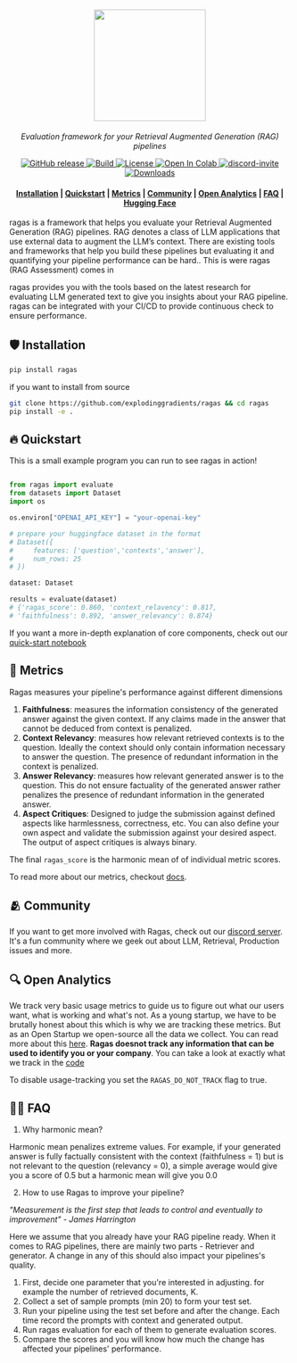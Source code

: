 <h1 align="center">
  <img style="vertical-align:middle" height="200"
  src="./docs/assets/logo.png">
</h1>
<p align="center">
  <i>Evaluation framework for your Retrieval Augmented Generation (RAG) pipelines</i>
</p>

<p align="center">
    <a href="https://github.com/explodinggradients/ragas/releases">
        <img alt="GitHub release" src="https://img.shields.io/github/release/explodinggradients/ragas.svg">
    </a>
    <a href="https://www.python.org/">
            <img alt="Build" src="https://img.shields.io/badge/Made%20with-Python-1f425f.svg?color=purple">
    </a>
    <a href="https://github.com/explodinggradients/ragas/blob/master/LICENSE">
        <img alt="License" src="https://img.shields.io/github/license/explodinggradients/ragas.svg?color=green">
    </a>
    <a href="https://colab.research.google.com/github/explodinggradients/ragas/blob/main/docs/quickstart.ipynb">
        <img alt="Open In Colab" src="https://colab.research.google.com/assets/colab-badge.svg">
    </a>
    <a href="https://discord.gg/5djav8GGNZ">
        <img alt="discord-invite" src="https://dcbadge.vercel.app/api/server/5djav8GGNZ?style=flat">
    </a>
    <a href="https://github.com/explodinggradients/ragas/">
        <img alt="Downloads" src="https://badges.frapsoft.com/os/v1/open-source.svg?v=103">
    </a>
</p>

<h4 align="center">
    <p>
        <a href="#shield-installation">Installation</a> |
        <a href="#fire-quickstart">Quickstart</a> |
        <a href="#luggage-metrics">Metrics</a> |
        <a href="#-community">Community</a> |
        <a href="#-open-analytics">Open Analytics</a> |
        <a href="#raising_hand_man-faq">FAQ</a> |
        <a href="https://huggingface.co/explodinggradients">Hugging Face</a>
    <p>
</h4>

ragas is a framework that helps you evaluate your Retrieval Augmented Generation (RAG) pipelines. RAG denotes a class of LLM applications that use external data to augment the LLM’s context. There are existing tools and frameworks that help you build these pipelines but evaluating it and quantifying your pipeline performance can be hard.. This is were ragas (RAG Assessment) comes in

ragas provides you with the tools based on the latest research for evaluating LLM generated text  to give you insights about your RAG pipeline. ragas can be integrated with your CI/CD to provide continuous check to ensure performance.

## :shield: Installation

```bash
pip install ragas
```
if you want to install from source 
```bash
git clone https://github.com/explodinggradients/ragas && cd ragas
pip install -e .
```

## :fire: Quickstart 

This is a small example program you can run to see ragas in action!
```python

from ragas import evaluate
from datasets import Dataset
import os

os.environ["OPENAI_API_KEY"] = "your-openai-key"

# prepare your huggingface dataset in the format
# Dataset({
#     features: ['question','contexts','answer'],
#     num_rows: 25
# })

dataset: Dataset

results = evaluate(dataset)
# {'ragas_score': 0.860, 'context_relavency': 0.817, 
# 'faithfulness': 0.892, 'answer_relevancy': 0.874}
```
If you want a more in-depth explanation of core components, check out our [quick-start notebook](./docs/quickstart.ipynb)
## :luggage: Metrics

Ragas measures your pipeline's performance against different dimensions
1. **Faithfulness**: measures the information consistency of the generated answer against the given context. If any claims made in the answer that cannot be deduced from context is penalized. 
2. **Context Relevancy**:  measures how relevant retrieved contexts is to the question. Ideally the context should only contain information necessary to answer the question. The presence of redundant information in the context is penalized.
3. **Answer Relevancy**: measures how relevant generated answer is to the question. This do not ensure factuality of the generated answer rather penalizes the presence of redundant information in the generated answer.
4. **Aspect Critiques**: Designed to judge the submission against defined aspects like harmlessness, correctness, etc. You can also define your own aspect and validate the submission against your desired aspect. The output of aspect critiques is always binary.

The final `ragas_score` is the harmonic mean of of individual metric scores. 

To read more about our metrics, checkout [docs](/docs/metrics.md).
## 🫂 Community
If you want to get more involved with Ragas, check out our [discord server](https://discord.gg/5djav8GGNZ). It's a fun community where we geek out about LLM, Retrieval, Production issues and more.

## 🔍 Open Analytics
We track very basic usage metrics to guide us to figure out what our users want, what is working and what's not. As a young startup, we have to be brutally honest about this which is why we are tracking these metrics. But as an Open Startup we open-source all the data we collect. You can read more about this [here](https://github.com/explodinggradients/ragas/issues/49). **Ragas doesnot track any information that can be used to identify you or your company**. You can take a look at exactly what we track in the [code](./src/ragas/_analytics.py)

To disable usage-tracking you set the `RAGAS_DO_NOT_TRACK` flag to true.


## :raising_hand_man: FAQ
1. Why harmonic mean?

Harmonic mean penalizes extreme values. For example, if your generated answer is fully factually consistent with the context (faithfulness = 1) but is not relevant to the question (relevancy = 0), a simple average would give you a score of 0.5 but a harmonic mean will give you 0.0

2. How to use Ragas to improve your pipeline?

*"Measurement is the first step that leads to control and eventually to improvement" - James Harrington*

Here we assume that you already have your RAG pipeline ready. When it comes to RAG pipelines, there are mainly two parts - Retriever and generator. A change in any of this should also impact your pipelines's quality.

1. First, decide one parameter that you're interested in adjusting. for example the number of retrieved documents, K. 
2. Collect a set of sample prompts (min 20) to form your test set.
3. Run your pipeline using the test set before and after the change. Each time record the prompts with context and generated output.
4. Run ragas evaluation for each of them to generate evaluation scores. 
5. Compare the scores and you will know how much the change has affected your pipelines' performance.

